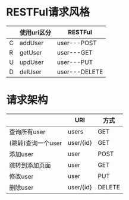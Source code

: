 # RESTFul请求风格
|   | 使用uri区分 | RESTFul       |
|---|---------|---------------|
| C | addUser | user---POST   |
| R | getUser | user---GET    |
| U | updUser | user---PUT    |
| D | delUser | user---DELETE |

# 请求架构

|              | URI       | 方式     |
|--------------|-----------|--------|
| 查询所有user     | users     | GET    |
| (跳转)查询一个user | user/{id} | GET    |
| 添加user       | user      | POST   |
| 跳转到添加页面      | user      | GET    |
| 修改user       | user      | PUT    |
| 删除user       | user/{id} | DELETE |

